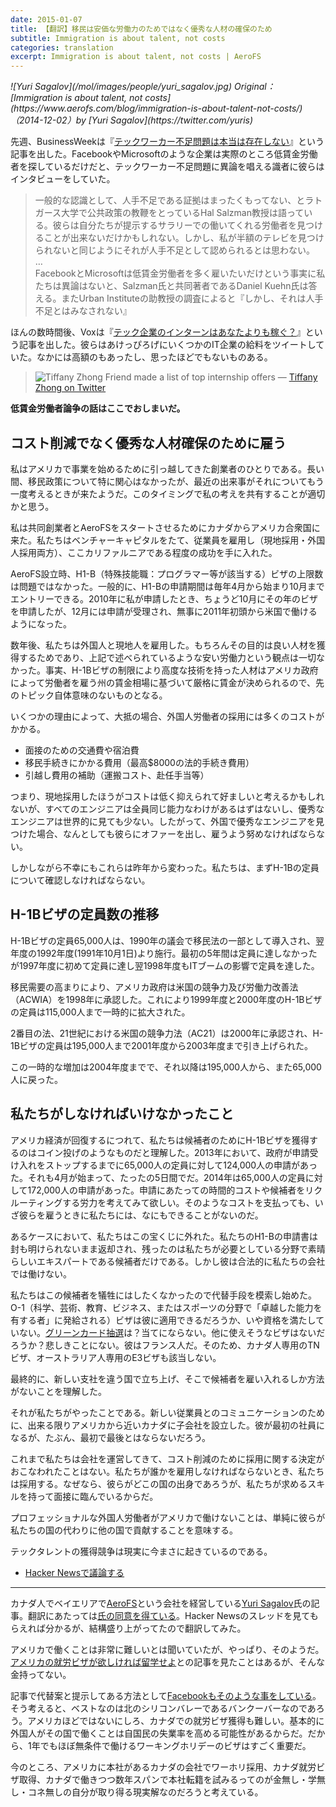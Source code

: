 ```yaml
---
date: 2015-01-07
title: 【翻訳】移民は安価な労働力のためではなく優秀な人材の確保のため
subtitle: Immigration is about talent, not costs
categories: translation
excerpt: Immigration is about talent, not costs | AeroFS
---
```

 
<cite class="citation">
![Yuri Sagalov](/mol/images/people/yuri_sagalov.jpg)
Original：[Immigration is about talent, not costs](https://www.aerofs.com/blog/immigration-is-about-talent-not-costs/)（<time>2014-12-02</time>）by [Yuri Sagalov](https://twitter.com/yuris)
</cite>

先週、BusinessWeekは『[テックワーカー不足問題は本当は存在しない](http://www.businessweek.com/articles/2014-11-24/the-tech-worker-shortage-doesnt-really-exist)』という記事を出した。FacebookやMicrosoftのような企業は実際のところ低賃金労働者を探しているだけだと、テックワーカー不足問題に異論を唱える識者に彼らはインタビューをしていた。

> 一般的な認識として、人手不足である証拠はまったくもってない、とラトガース大学で公共政策の教鞭をとっているHal Salzman教授は語っている。彼らは自分たちが提示するサラリーでの働いてくれる労働者を見つけることが出来ないだけかもしれない。しかし、私が半額のテレビを見つけられないと同じようにそれが人手不足として認められるとは思わない。  
	…  
	FacebookとMicrosoftは低賃金労働者を多く雇いたいだけという事実に私たちは異論はないと、Salzman氏と共同著者であるDaniel Kuehn氏は答える。またUrban Instituteの助教授の調査によると『しかし、それは人手不足とはみなされない』

ほんの数時間後、Voxは『[テック企業のインターンはあなたよりも稼ぐ？](http://www.vox.com/xpress/2014/11/24/7275635/tech-intern-salary)』という記事を出した。彼らはあけっぴろげにいくつかのIT企業の給料をツイートしていた。なかには高額のもあったし、思ったほどでもないものある。

> ![Tiffany Zhong](/mol/images/2015/0107-01.png)  Friend made a list of top internship offers ― [Tiffany Zhong on Twitter](https://twitter.com/tzhongg/status/536565474041937921/photo/1)

__低賃金労働者論争の話はここでおしまいだ。__

## コスト削減でなく優秀な人材確保のために雇う

私はアメリカで事業を始めるために引っ越してきた創業者のひとりである。長い間、移民政策について特に関心はなかったが、最近の出来事がそれについてもう一度考えるときが来たようだ。このタイミングで私の考えを共有することが適切かと思う。

私は共同創業者とAeroFSをスタートさせるためにカナダからアメリカ合衆国に来た。私たちはベンチャーキャピタルをたて、従業員を雇用し（現地採用・外国人採用両方）、ここカリファルニアである程度の成功を手に入れた。

AeroFS設立時、H1-B（特殊技能職：プログラマー等が該当する）ビザの上限数は問題ではなかった。一般的に、H1-Bの申請期間は毎年4月から始まり10月までエントリーできる。2010年に私が申請したとき、ちょうど10月にその年のビザを申請したが、12月には申請が受理され、無事に2011年初頭から米国で働けるようになった。

数年後、私たちは外国人と現地人を雇用した。もちろんその目的は良い人材を獲得するためであり、上記で述べられているような安い労働力という観点は一切なかった。事実、H-1Bビザの制限により高度な技術を持った人材はアメリカ政府によって労働者を雇う州の賃金相場に基づいて厳格に賃金が決められるので、先のトピック自体意味のないものとなる。

いくつかの理由によって、大抵の場合、外国人労働者の採用には多くのコストがかかる。

+ 面接のための交通費や宿泊費
+ 移民手続きにかかる費用（最高$8000の法的手続き費用）
+ 引越し費用の補助（運搬コスト、赴任手当等）

つまり、現地採用したほうがコストは低く抑えられて好ましいと考えるかもしれないが、すべてのエンジニアは全員同じ能力なわけがあるはずはないし、優秀なエンジニアは世界的に見ても少ない。したがって、外国で優秀なエンジニアを見つけた場合、なんとしても彼らにオファーを出し、雇うよう努めなければならない。

しかしながら不幸にもこれらは昨年から変わった。私たちは、まずH-1Bの定員について確認しなければならない。


## H-1Bビザの定員数の推移

H-1Bビザの定員65,000人は、1990年の議会で移民法の一部として導入され、翌年度の1992年度(1991年10月1日)より施行。最初の5年間は定員に達しなかったが1997年度に初めて定員に達し翌1998年度もITブームの影響で定員を達した。

移民需要の高まりにより、アメリカ政府は米国の競争力及び労働力改善法（ACWIA）を1998年に承認した。これにより1999年度と2000年度のH-1Bビザの定員は115,000人まで一時的に拡大された。

2番目の法、21世紀における米国の競争力法（AC21）は2000年に承認され、H-1Bビザの定員は195,000人まで2001年度から2003年度まで引き上げられた。

この一時的な増加は2004年度までで、それ以降は195,000人から、また65,000人に戻った。


## 私たちがしなければいけなかったこと

アメリカ経済が回復するにつれて、私たちは候補者のためにH-1Bビザを獲得するのはコイン投げのようなものだと理解した。2013年において、政府が申請受け入れをストップするまでに65,000人の定員に対して124,000人の申請があった。それも4月が始まって、たったの5日間でだ。2014年は65,000人の定員に対して172,000人の申請があった。申請にあたっての時間的コストや候補者をリクルーティングする労力を考えてみて欲しい。そのようなコストを支払っても、いざ彼らを雇うときに私たちには、なにもできることがないのだ。

あるケースにおいて、私たちはこの宝くじに外れた。私たちのH1-Bの申請書は封も明けられないまま返却され、残ったのは私たちが必要としている分野で素晴らしいエキスパートである候補者だけである。しかし彼は合法的に私たちの会社では働けない。

私たちはこの候補者を犠牲にはしたくなかったので代替手段を模索し始めた。O-1（科学、芸術、教育、ビジネス、またはスポーツの分野で「卓越した能力を有する者」に発給される）ビザは彼に適用できるだろうか、いや資格を満たしていない。[グリーンカード抽選](http://japanese.japan.usembassy.gov/j/visa/tvisaj-ivcategories.html#dv)は？当てにならない。他に使えそうなビザはないだろうか？悲しきことにない。彼はフランス人だ。そのため、カナダ人専用のTNビザ、オーストラリア人専用のE3ビザも該当しない。

最終的に、新しい支社を違う国で立ち上げ、そこで候補者を雇い入れるしか方法がないことを理解した。

それが私たちがやったことである。新しい従業員とのコミュニケーションのために、出来る限りアメリカから近いカナダに子会社を設立した。彼が最初の社員になるが、たぶん、最初で最後とはならないだろう。

これまで私たちは会社を運営してきて、コスト削減のために採用に関する決定がおこなわれたことはない。私たちが誰かを雇用しなければならないとき、私たちは採用する。なぜなら、彼らがどこの国の出身であろうが、私たちが求めるスキルを持って面接に臨んでいるからだ。

プロフェッショナルな外国人労働者がアメリカで働けないことは、単純に彼らが私たちの国の代わりに他の国で貢献することを意味する。

テックタレントの獲得競争は現実に今まさに起きているのである。

+ [Hacker Newsで議論する](https://news.ycombinator.com/item?id=8687804)

***

カナダ人でベイエリアで[AeroFS](https://www.aerofs.com/)という会社を経営している[Yuri Sagalov](https://twitter.com/yuris)氏の記事。翻訳にあたっては[氏の同意を得ている](https://twitter.com/yuris/status/551865534888038403)。Hacker Newsのスレッドを見てもらえれば分かるが、結構盛り上がってたので翻訳してみた。

アメリカで働くことは非常に難しいとは聞いていたが、やっぱり、そのようだ。[アメリカの就労ビザが欲しければ留学せよ](http://chikawatanabe.com/2010/03/09/visa-2/)との記事を見たことはあるが、そんな金持ってない。

記事で代替案と提示してある方法として[Facebookもそのような事をしている](http://www.cbc.ca/news/canada/british-columbia/silicon-valley-north-vancouver-tech-surges-as-u-s-immigration-reform-idles-1.2732667)。そう考えると、ベストなのは北のシリコンバレーであるバンクーバーなのであろう。アメリカほどではないにしろ、カナダでの就労ビザ獲得も難しい。基本的に外国人がその国で働くことは自国民の失業率を高める可能性があるからだ。だから、1年でもほぼ無条件で働けるワーキングホリデーのビザはすごく重要だ。

今のところ、アメリカに本社があるカナダの会社でワーホリ採用、カナダ就労ビザ取得、カナダで働きつつ数年スパンで本社転籍を試みるってのが金無し・学無し・コネ無しの自分が取り得る現実解なのだろうと考えている。
